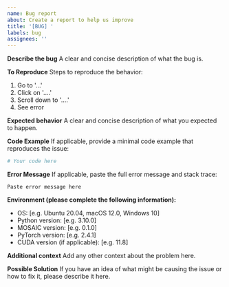 ```yaml
---
name: Bug report
about: Create a report to help us improve
title: '[BUG] '
labels: bug
assignees: ''
---
```


**Describe the bug**
A clear and concise description of what the bug is.

**To Reproduce**
Steps to reproduce the behavior:
1. Go to '...'
2. Click on '....'
3. Scroll down to '....'
4. See error

**Expected behavior**
A clear and concise description of what you expected to happen.

**Code Example**
If applicable, provide a minimal code example that reproduces the issue:

```python
# Your code here
```

**Error Message**
If applicable, paste the full error message and stack trace:

```
Paste error message here
```

**Environment (please complete the following information):**
- OS: [e.g. Ubuntu 20.04, macOS 12.0, Windows 10]
- Python version: [e.g. 3.10.0]
- MOSAIC version: [e.g. 0.1.0]
- PyTorch version: [e.g. 2.4.1]
- CUDA version (if applicable): [e.g. 11.8]

**Additional context**
Add any other context about the problem here.

**Possible Solution**
If you have an idea of what might be causing the issue or how to fix it, please describe it here.
